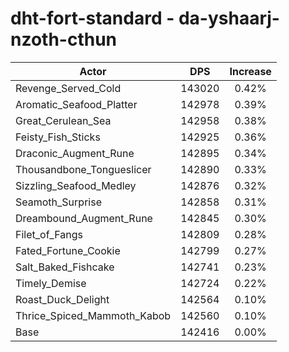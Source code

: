 # dht-fort-standard - da-yshaarj-nzoth-cthun
| Actor | DPS | Increase |
|---|:---:|:---:|
|Revenge_Served_Cold|143020|0.42%|
|Aromatic_Seafood_Platter|142978|0.39%|
|Great_Cerulean_Sea|142958|0.38%|
|Feisty_Fish_Sticks|142925|0.36%|
|Draconic_Augment_Rune|142895|0.34%|
|Thousandbone_Tongueslicer|142890|0.33%|
|Sizzling_Seafood_Medley|142876|0.32%|
|Seamoth_Surprise|142858|0.31%|
|Dreambound_Augment_Rune|142845|0.30%|
|Filet_of_Fangs|142809|0.28%|
|Fated_Fortune_Cookie|142799|0.27%|
|Salt_Baked_Fishcake|142741|0.23%|
|Timely_Demise|142724|0.22%|
|Roast_Duck_Delight|142564|0.10%|
|Thrice_Spiced_Mammoth_Kabob|142560|0.10%|
|Base|142416|0.00%|
